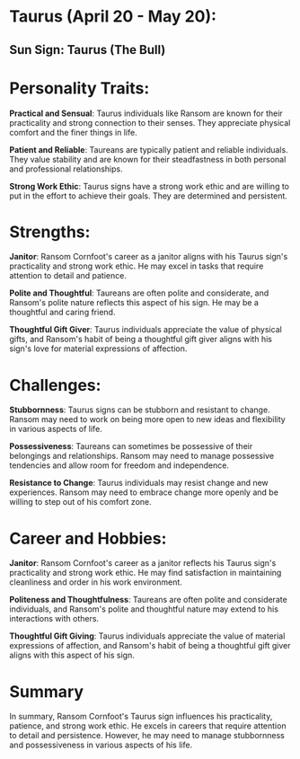 # Taurus (April 20 - May 20):

## Sun Sign: Taurus (The Bull)

# Personality Traits:

**Practical and Sensual**: Taurus individuals like Ransom are known for their practicality and strong connection to their senses. They appreciate physical comfort and the finer things in life.

**Patient and Reliable**: Taureans are typically patient and reliable individuals. They value stability and are known for their steadfastness in both personal and professional relationships.

**Strong Work Ethic**: Taurus signs have a strong work ethic and are willing to put in the effort to achieve their goals. They are determined and persistent.

# Strengths:

**Janitor**: Ransom Cornfoot's career as a janitor aligns with his Taurus sign's practicality and strong work ethic. He may excel in tasks that require attention to detail and patience.

**Polite and Thoughtful**: Taureans are often polite and considerate, and Ransom's polite nature reflects this aspect of his sign. He may be a thoughtful and caring friend.

**Thoughtful Gift Giver**: Taurus individuals appreciate the value of physical gifts, and Ransom's habit of being a thoughtful gift giver aligns with his sign's love for material expressions of affection.

# Challenges:

**Stubbornness**: Taurus signs can be stubborn and resistant to change. Ransom may need to work on being more open to new ideas and flexibility in various aspects of life.

**Possessiveness**: Taureans can sometimes be possessive of their belongings and relationships. Ransom may need to manage possessive tendencies and allow room for freedom and independence.

**Resistance to Change**: Taurus individuals may resist change and new experiences. Ransom may need to embrace change more openly and be willing to step out of his comfort zone.

# Career and Hobbies:

**Janitor**: Ransom Cornfoot's career as a janitor reflects his Taurus sign's practicality and strong work ethic. He may find satisfaction in maintaining cleanliness and order in his work environment.

**Politeness and Thoughtfulness**: Taureans are often polite and considerate individuals, and Ransom's polite and thoughtful nature may extend to his interactions with others.

**Thoughtful Gift Giving**: Taurus individuals appreciate the value of material expressions of affection, and Ransom's habit of being a thoughtful gift giver aligns with this aspect of his sign.

# Summary
In summary, Ransom Cornfoot's Taurus sign influences his practicality, patience, and strong work ethic. He excels in careers that require attention to detail and persistence. However, he may need to manage stubbornness and possessiveness in various aspects of his life.

